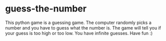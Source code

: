 # guess-the-number

This python game is a guessing game. The computer randomly picks a number and you have to guess what the number is. The game will tell you if your guess is too high or too low. You have infinite guesses. 
Have fun :)
